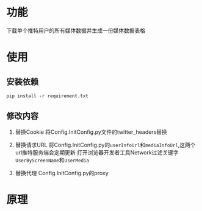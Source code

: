 # 功能
下载单个推特用户的所有媒体数据并生成一份媒体数据表格
# 使用
## 安装依赖
```
pip install -r requirement.txt
```

## 修改内容

1. 替换Cookie
将Config.InitConfig.py文件的twitter_headers替换

2. 替换请求URL
将Config.InitConfig.py的`userInfoUrl`和`mediaInfoUrl`,这两个url推特服务端会定期更新
打开浏览器开发者工具Network过滤关键字`UserByScreenName`和`UserMedia`

3. 替换代理
Config.InitConfig.py的proxy

# 原理

